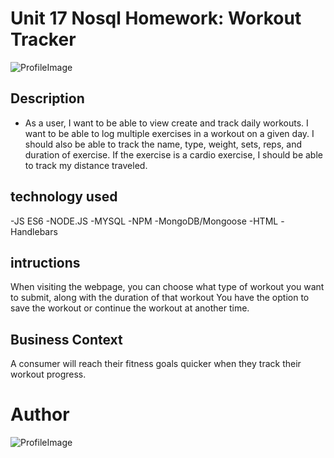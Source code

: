 # Unit 17 Nosql Homework: Workout Tracker


![ProfileImage](https://img.shields.io/badge/pablo-pvazquezems-brightgreen)

## Description

* As a user, I want to be able to view create and track daily workouts. I want to be able to log multiple exercises in a workout on a given day. I should also be able to track the name, type, weight, sets, reps, and duration of exercise. If the exercise is a cardio exercise, I should be able to track my distance traveled.


## technology used
-JS ES6
-NODE.JS
-MYSQL
-NPM
-MongoDB/Mongoose
-HTML
-Handlebars

## intructions
When visiting the webpage, you can choose what type of workout you want to submit, along with the duration of that workout
You have the option to save the workout or continue the workout at another time. 

## Business Context
A consumer will reach their fitness goals quicker when they track their workout progress.

# Author
![ProfileImage](https://avatars3.githubusercontent.com/u/33847405?v=4)
